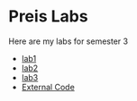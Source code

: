 # Preis Labs
Here are my labs for semester 3 
- [lab1](https://github.com/Preisy/CppLabs/tree/main/lab1)
- [lab2](https://github.com/Preisy/CppLabs/tree/main/lab2)
- [lab3](https://github.com/Preisy/CppLabs/tree/main/lab3)
- [External Code](https://github.com/Preisy/CppLabs/tree/main/IvanMurzinLab3)


